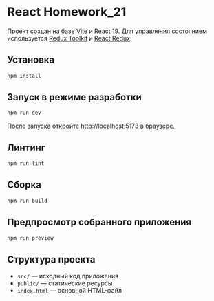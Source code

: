 # React Homework_21

Проект создан на базе [Vite](https://vitejs.dev/) и [React 19](https://react.dev). Для управления состоянием используется [Redux Toolkit](https://redux-toolkit.js.org) и [React Redux](https://react-redux.js.org).

## Установка

```bash
npm install
```

## Запуск в режиме разработки

```bash
npm run dev
```

После запуска откройте [http://localhost:5173](http://localhost:5173) в браузере.

## Линтинг

```bash
npm run lint
```

## Сборка

```bash
npm run build
```

## Предпросмотр собранного приложения

```bash
npm run preview
```

## Структура проекта

- `src/` — исходный код приложения
- `public/` — статические ресурсы
- `index.html` — основной HTML-файл
